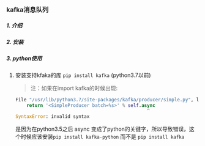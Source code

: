 ### kafka消息队列
##### 1. 介绍
##### 2. 安装
##### 3. python使用
1. 安装支持kfaka的库 `pip install kafka`  (python3.7以前)
   >注：如果在import kafka的时候出现:
    ```python
    File "/usr/lib/python3.7/site-packages/kafka/producer/simple.py", line 54
        return '<SimpleProducer batch=%s>' % self.async
                                                    ^
    SyntaxError: invalid syntax
    ```
    是因为在python3.5之后 async 变成了python的关键字，所以导致错误，这个时候应该安装`pip install kafka-python` 而不是 `pip install kafka`
